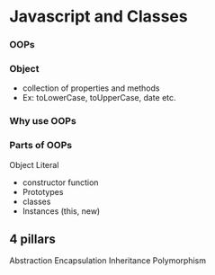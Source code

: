 # Javascript and Classes

### OOPs

### Object
- collection of properties and methods
- Ex: toLowerCase, toUpperCase, date etc.

### Why use OOPs

### Parts of OOPs
Object Literal


- constructor function
- Prototypes
- classes
- Instances (this, new)


## 4 pillars
Abstraction
Encapsulation
Inheritance
Polymorphism